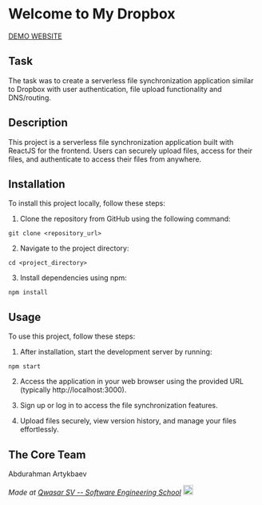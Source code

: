 # Welcome to My Dropbox
[DEMO WEBSITE](https://abdurahman-dropbox-astrum.vercel.app/)

## Task
The task was to create a serverless file synchronization application similar to Dropbox with user authentication, file upload functionality and DNS/routing.

## Description
This project is a serverless file synchronization application built with ReactJS for the frontend. Users can securely upload files, access for their files, and authenticate to access their files from anywhere.

## Installation
To install this project locally, follow these steps:

1. Clone the repository from GitHub using the following command:
```
git clone <repository_url>
```

2. Navigate to the project directory:
```
cd <project_directory>
```

3. Install dependencies using npm:
```
npm install
```

## Usage
To use this project, follow these steps:

1. After installation, start the development server by running:
```
npm start
```
2. Access the application in your web browser using the provided URL (typically http://localhost:3000).

3. Sign up or log in to access the file synchronization features.

4. Upload files securely, view version history, and manage your files effortlessly.

## The Core Team
Abdurahman Artykbaev

<span><i>Made at <a href="https://qwasar.io">Qwasar SV -- Software Engineering School</a></i></span>
<span><img alt="Qwasar SV -- Software Engineering School's Logo" src="https://storage.googleapis.com/qwasar-public/qwasar-logo_50x50.png" width="20px"></span>